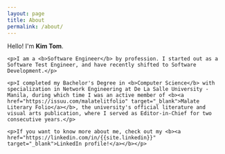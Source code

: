 ```yaml
---
layout: page
title: About
permalink: /about/
---
```


<div class="wrap-flex">
  <div class="wrap-flex-content" id="about-img">
    <!--this is where my picture goes-->
  </div>
  <div class="wrap-flex-content" id="about-desc">
    <p>Hello! I'm <b>Kim Tom</b>.</p>

    <p>I am a <b>Software Engineer</b> by profession. I started out as a Software Test Engineer, and have recently shifted to Software Development.</p>

    <p>I completed my Bachelor's Degree in <b>Computer Science</b> with specialization in Network Engineering at De La Salle University - Manila, during which time I was an active member of <b><a href="https://issuu.com/malatelitfolio" target="_blank">Malate Literary Folio</a></b>, the university's official literature and visual arts publication, where I served as Editor-in-Chief for two consecutive years.</p>

    <p>If you want to know more about me, check out my <b><a href="https://linkedin.com/in/{{site.linkedin}}" target="_blank">LinkedIn profile!</a></b></p>
  </div>
</div>
